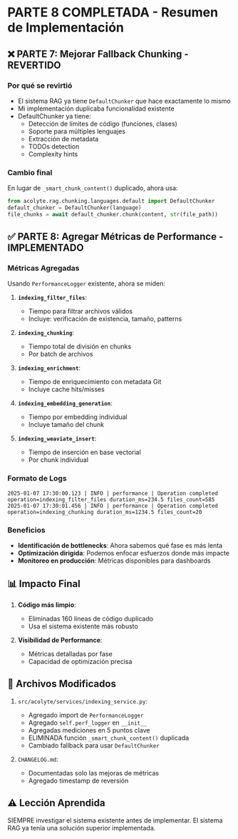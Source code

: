 # PARTE 8 COMPLETADA - Resumen de Implementación

## ❌ PARTE 7: Mejorar Fallback Chunking - REVERTIDO

### Por qué se revirtió
- El sistema RAG ya tiene `DefaultChunker` que hace exactamente lo mismo
- Mi implementación duplicaba funcionalidad existente
- DefaultChunker ya tiene:
  - Detección de límites de código (funciones, clases)
  - Soporte para múltiples lenguajes
  - Extracción de metadata
  - TODOs detection
  - Complexity hints

### Cambio final
En lugar de `_smart_chunk_content()` duplicado, ahora usa:
```python
from acolyte.rag.chunking.languages.default import DefaultChunker
default_chunker = DefaultChunker(language)
file_chunks = await default_chunker.chunk(content, str(file_path))
```

## ✅ PARTE 8: Agregar Métricas de Performance - IMPLEMENTADO

### Métricas Agregadas
Usando `PerformanceLogger` existente, ahora se miden:

1. **`indexing_filter_files`**:
   - Tiempo para filtrar archivos válidos
   - Incluye: verificación de existencia, tamaño, patterns

2. **`indexing_chunking`**:
   - Tiempo total de división en chunks
   - Por batch de archivos

3. **`indexing_enrichment`**:
   - Tiempo de enriquecimiento con metadata Git
   - Incluye cache hits/misses

4. **`indexing_embedding_generation`**:
   - Tiempo por embedding individual
   - Incluye tamaño del chunk

5. **`indexing_weaviate_insert`**:
   - Tiempo de inserción en base vectorial
   - Por chunk individual

### Formato de Logs
```
2025-01-07 17:30:00.123 | INFO | performance | Operation completed operation=indexing_filter_files duration_ms=234.5 files_count=585
2025-01-07 17:30:01.456 | INFO | performance | Operation completed operation=indexing_chunking duration_ms=1234.5 files_count=20
```

### Beneficios
- **Identificación de bottlenecks**: Ahora sabemos qué fase es más lenta
- **Optimización dirigida**: Podemos enfocar esfuerzos donde más impacte
- **Monitoreo en producción**: Métricas disponibles para dashboards

## 📊 Impacto Final

1. **Código más limpio**: 
   - Eliminadas 160 líneas de código duplicado
   - Usa el sistema existente más robusto

2. **Visibilidad de Performance**:
   - Métricas detalladas por fase
   - Capacidad de optimización precisa

## 📝 Archivos Modificados

1. `src/acolyte/services/indexing_service.py`:
   - Agregado import de `PerformanceLogger`
   - Agregado `self.perf_logger` en `__init__`
   - Agregadas mediciones en 5 puntos clave
   - ELIMINADA función `_smart_chunk_content()` duplicada
   - Cambiado fallback para usar `DefaultChunker`

2. `CHANGELOG.md`:
   - Documentadas solo las mejoras de métricas
   - Agregado timestamp de reversión

## ⚠️ Lección Aprendida

SIEMPRE investigar el sistema existente antes de implementar. El sistema RAG ya tenía una solución superior implementada.
